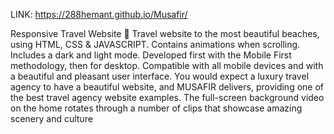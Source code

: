 LINK: https://288hemant.github.io/Musafir/

Responsive Travel Website 🌊
Travel website to the most beautiful beaches, using HTML, CSS & JAVASCRIPT.
Contains animations when scrolling.
Includes a dark and light mode.
Developed first with the Mobile First methodology, then for desktop.
Compatible with all mobile devices and with a beautiful and pleasant user interface.
You would expect a luxury travel agency to have a beautiful website, and MUSAFIR delivers, providing one of the best travel agency website examples. The full-screen background video on the home rotates through a number of clips that showcase amazing scenery and culture
